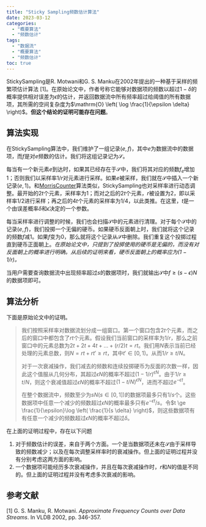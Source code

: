 ```yaml
---
title: "Sticky Sampling频数估计算法"
date: 2023-03-12
categories:
  - "概要算法"
  - "频数估计"
tags:
  - "数据流"
  - "概要算法"
  - "频数估计"
toc: true
---
```




StickySampling是R. Motwani和G. S. Manku在2002年提出的一种基于采样的频繁项估计算法 [1]。在原始论文中，作者号称它能够对数据项的频数以超过$1-\delta$的概率提供相对误差为$\epsilon$的估计，并返回数据流中所有频率超过给阈值的所有数据项，其所需的空间复杂度为$\mathrm{O} \left( \log \frac{1}{\epsilon \delta} \right)$。**但这个结论的证明可能存在问题**。

## 算法实现

在StickySampling算法中，我们维护了一组记录$(e, f)$，其中$e$为数据流中的数据项，而$f$是对$e$频数的估计。我们将这组记录记为$\mathcal{S}$。

每当有一个新元素$e$到达时，如果其已经存在于$\mathcal{S}$中，我们将其对应的频数$f_e$增加1；否则我们以采样率$1/r$对元素进行采样。如果$e$被采样，我们就在$\mathcal{S}$中插入一个新记录$(e, 1)$。和[MorrisCounter](../morris_counter)算法类似，StickySampling也对采样率进行动态调整。最开始的$2t$个元素，采样率为1；而对之后的$2t$个元素，$r$被设置为2，即以采样率$1/2$进行采样；再之后的$4t$个元素的采样率为$1/4$，以此类推。在这里，$t$是一个由误差概率$\delta$和$\epsilon$决定的一个参数。

每当采样率进行调整的时候，我们也会扫描$\mathcal{S}$中的元素进行清理。对于每个$\mathcal{S}$中的记录$(e, f)$，我们投掷一个无偏的硬币。如果硬币反面朝上时，我们就将这个记录的频数$f$减1。如果$f$变为0，那么就将这个记录从$\mathcal{S}$中删除。我们重复这个投掷过程直到硬币正面朝上。*在原始论文中，只提到了投掷使用的硬币是无偏的，而没有对反面朝上的概率进行明确。从后续的证明来看，硬币反面朝上的概率应为$(1-1/r)$。*

当用户需要查询数据流中出现频率超过$s$的数据项时，我们就输出$\mathcal{S}$中$f \ge (s - \epsilon) N$的数据项即可。

## 算法分析

下面是原始论文中的证明。

> 我们按照采样率对数据流划分成一组窗口。第一个窗口包含$2t$个元素，而之后的窗口中都包含了$rt$个元素。假设我们当前窗口的采样率为$1/r$，那么之前窗口中的元素总数为$2t + 2t + 4t + ... + (r/2)t = rt$。我们用$N$表示当前已经处理的元素总数，则$N = rt + rt'\ge rt$，其中$t' \in [0, 1)$。从而$1/r \ge t/N$。
>
> 对于一次衰减操作，我们减去的频数和连续投掷硬币为反面的次数一样，因此这个值服从几何分布，其超过$\epsilon N$的概率不超过$(1 - 1/r)^{\epsilon N}$。由于$1/r \ge t/N$，则这个衰减值超过$\epsilon N$的概率不超过$(1 - t/N)^{\epsilon N}$，进而不超过$e^{-\epsilon t}$。
>
> 在整个数据流中，频数至少为$sN(s \in [0, 1])$的数据项最多只有$1/s$个。这些数据项中任意一个减少的频数超过$\epsilon N$的概率最多只有$e^{-\epsilon t}/s$。令$t \ge \frac{1}{\epsilon}\log \left( \frac{1}{s \delta} \right)$，则这些数据项有有任意一个减少的频数超过$\epsilon N$的概率不超过$\delta$。



在上面的证明过程中，存在以下问题

1. 对于频数估计的误差，来自于两个方面。一个是当数据项还未在$\mathcal{S}$由于采样导致的频数减少；以及在每次调整采样率时的衰减操作。但上面的证明过程并没有分别考虑这两方面的影响。
2. 一个数据项可能经历多次衰减操作，并且在每次衰减操作时，$r$和$N$的值是不同的。但上面的证明过程并没有考虑多次衰减的影响。

## 参考文献

[1] G. S. Manku, R. Motwani. *Approximate Frequency Counts over Data Streams*. In VLDB 2002, pp. 346-357.